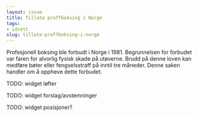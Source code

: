 ```yaml
---
layout: issue
title: Tillate proffboksing i Norge
tags:
- idrett
slug: tillate-proffboksing-i-norge
---
```


Profesjonell boksing ble forbudt i Norge i 1981. Begrunnelsen for forbudet var faren for alvorlig fysisk skade på utøverne. Brudd på denne loven kan medføre bøter eller fengselsstraff på inntil tre måneder. Denne saken handler om å oppheve dette forbudet.

TODO: widget løfter

TODO: widget forslag/avstemninger

TODO: widget posisjoner?

